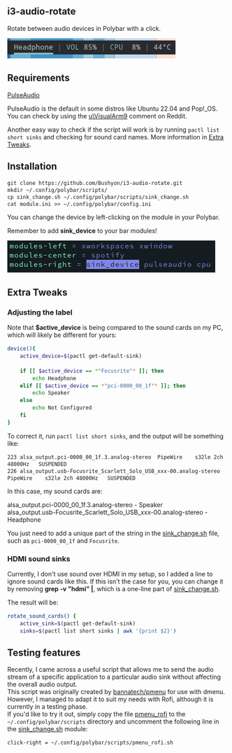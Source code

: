 ## i3-audio-rotate
Rotate between audio devices in Polybar with a click.

![Module preview](/images/switch.gif)

## Requirements
[PulseAudio](https://wiki.archlinux.org/title/PulseAudio)

PulseAudio is the default in some distros like Ubuntu 22.04 and Pop!_OS.<br>
You can check by using the [u\VisualArm9](https://www.reddit.com/r/linux4noobs/comments/n7tf6r/comment/gxem1bt/?utm_source=share&utm_medium=web2x&context=3) comment on Reddit.

Another easy way to check if the script will work is by running ```pactl list short sinks``` and checking for sound card names. More information in [Extra Tweaks](#extra-tweaks).

## Installation
```
git clone https://github.com/Bushyon/i3-audio-rotate.git
mkdir ~/.config/polybar/scripts/
cp sink_change.sh ~/.config/polybar/scripts/sink_change.sh
cat module.ini >> ~/.config/polybar/config.ini
```
You can change the device by left-clicking on the module in your Polybar.

Remember to add **sink_device** to your bar modules!

![Module in Polybar config](/images/add_module.png)

## Extra Tweaks

### Adjusting the label
Note that **$active_device** is being compared to the sound cards on my PC, which will likely be different for yours:

```bash
device(){
    active_device=$(pactl get-default-sink)
    
    if [[ $active_device == *"Focusrite"* ]]; then
        echo Headphone
    elif [[ $active_device == *"pci-0000_00_1f"* ]]; then 
        echo Speaker
    else 
        echo Not Configured
    fi
}
```
To correct it, run ```pactl list short sinks```, and the output will be something like:
```
223	alsa_output.pci-0000_00_1f.3.analog-stereo	PipeWire	s32le 2ch 48000Hz	SUSPENDED
226	alsa_output.usb-Focusrite_Scarlett_Solo_USB_xxx-00.analog-stereo	PipeWire	s32le 2ch 48000Hz	SUSPENDED
```
In this case, my sound cards are:

alsa_output.pci-0000_00_1f.3.analog-stereo - Speaker<br>
alsa_output.usb-Focusrite_Scarlett_Solo_USB_xxx-00.analog-stereo - Headphone

You just need to add a unique part of the string in the [sink_change.sh](/sink_change.sh) file, such as `pci-0000_00_1f` and `Focusrite`.

### HDMI sound sinks

Currently, I don't use sound over HDMI in my setup, so I added a line to ignore sound cards like this. If this isn't the case for you, you can change it by removing **grep -v "hdmi" |**, which is a one-line part of [sink_change.sh](/sink_change.sh).

The result will be:
```bash
rotate_sound_cards() {
    active_sink=$(pactl get-default-sink)
    sinks=$(pactl list short sinks | awk '{print $2}')
```

## Testing features

Recently, I came across a useful script that allows me to send the audio stream of a specific application to a particular audio sink without affecting the overall audio output.<br>
This script was originally created by [bannatech/pmenu](https://github.com/bannatech/pmenu/tree/master) for use with dmenu. However, I managed to adapt it to suit my needs with Rofi, although it is currently in a testing phase.<br>
If you'd like to try it out, simply copy the file [pmenu_rofi](/pmenu_rofi.sh) to the `~/.config/polybar/scripts` directory and uncomment the following line in the [sink_change.sh](/sink_change.sh) module:
```
click-right = ~/.config/polybar/scripts/pmenu_rofi.sh
```
